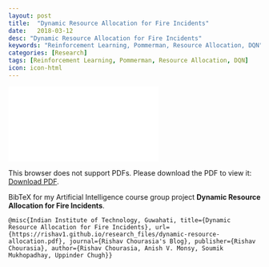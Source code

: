 ```yaml
---
layout: post
title:  "Dynamic Resource Allocation for Fire Incidents"
date:   2018-03-12
desc: "Dynamic Resource Allocation for Fire Incidents"
keywords: "Reinforcement Learning, Pommerman, Resource Allocation, DQN"
categories: [Research]
tags: [Reinforcement Learning, Pommerman, Resource Allocation, DQN]
icon: icon-html
---
```


<object data="/research_files/dynamic-resource-allocation.pdf" type="application/pdf" style="width:100%" height="700px">
    <embed src="/research_files/dynamic-resource-allocation.pdf">
        <p>This browser does not support PDFs. Please download the PDF to view it: <a href="/research_files/dynamic-resource-allocation.pdf">Download PDF</a>.</p>
    </embed>
</object>

BibTeX for my Artificial Intelligence course group project __Dynamic Resource Allocation for Fire Incidents__.
```
@misc{Indian Institute of Technology, Guwahati, title={Dynamic Resource Allocation for Fire Incidents}, url={https://rishav1.github.io/research_files/dynamic-resource-allocation.pdf}, journal={Rishav Chourasia's Blog}, publisher={Rishav Chourasia}, author={Rishav Chourasia, Anish V. Monsy, Soumik Mukhopadhay, Uppinder Chugh}}
```
